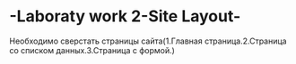 # -Laboraty work 2-Site Layout-
Необходимо сверстать страницы сайта(1.Главная страница.2.Страница со списком данных.3.Страница с формой.)
